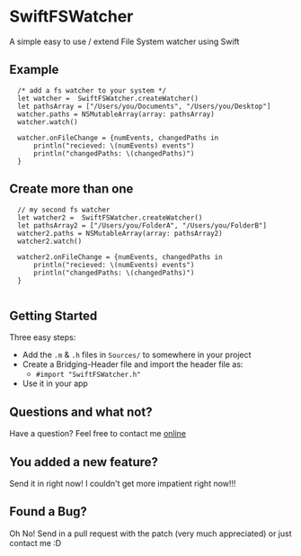 # SwiftFSWatcher
A simple easy to use / extend File System watcher using Swift


Example
--------------------
```
  /* add a fs watcher to your system */
  let watcher =  SwiftFSWatcher.createWatcher()
  let pathsArray = ["/Users/you/Documents", "/Users/you/Desktop"]
  watcher.paths = NSMutableArray(array: pathsArray)
  watcher.watch()
  
  watcher.onFileChange = {numEvents, changedPaths in
      println("recieved: \(numEvents) events")
      println("changedPaths: \(changedPaths)")
  }
```
Create more than one
--------------------
```
  // my second fs watcher
  let watcher2 =  SwiftFSWatcher.createWatcher()
  let pathsArray2 = ["/Users/you/FolderA", "/Users/you/FolderB"]
  watcher2.paths = NSMutableArray(array: pathsArray2)
  watcher2.watch()
  
  watcher2.onFileChange = {numEvents, changedPaths in
      println("recieved: \(numEvents) events")
      println("changedPaths: \(changedPaths)")
  }
  
```

Getting Started
--------------------
Three easy steps:
+ Add the `.m` & `.h` files in `Sources/` to somewhere in your project
+ Create a Bridging-Header file and import the header file as:
  * `#import "SwiftFSWatcher.h"`
+ Use it in your app

Questions and what not?
--------------------
Have a question? Feel free to contact me <a href="mailto:hello@gurinderhans.me?Subject=SwiftFSWatcher-Github" target="_top">online</a>

You added a new feature?
--------------------
Send it in right now! I couldn't get more impatient right now!!!

Found a Bug?
--------------------
Oh No!
Send in a pull request with the patch (very much appreciated) or just contact me :D
